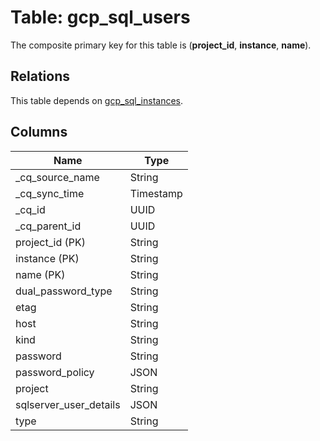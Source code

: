 # Table: gcp_sql_users



The composite primary key for this table is (**project_id**, **instance**, **name**).

## Relations
This table depends on [gcp_sql_instances](gcp_sql_instances.md).


## Columns
| Name          | Type          |
| ------------- | ------------- |
|_cq_source_name|String|
|_cq_sync_time|Timestamp|
|_cq_id|UUID|
|_cq_parent_id|UUID|
|project_id (PK)|String|
|instance (PK)|String|
|name (PK)|String|
|dual_password_type|String|
|etag|String|
|host|String|
|kind|String|
|password|String|
|password_policy|JSON|
|project|String|
|sqlserver_user_details|JSON|
|type|String|